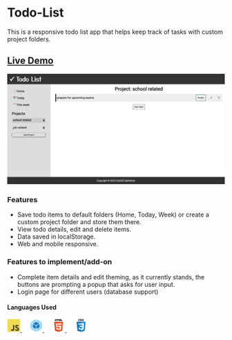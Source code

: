 # Todo-List

This is a responsive todo list app that helps keep track of tasks with custom project folders.

## [Live Demo](https://hzk2021.github.io/Todo-List/)

![Preview](./preview/example.png)

### Features

- Save todo items to default folders (Home, Today, Week) or create a custom project folder and store them there.
- View todo details, edit and delete items.
- Data saved in localStorage.
- Web and mobile responsive.

### Features to implement/add-on
- Complete item details and edit theming, as it currently stands, the buttons are prompting a popup that asks for user input.
- Login page for different users (database support)


#### Languages Used

<a href="https://developer.mozilla.org/en-US/docs/Web/JavaScript" target="_blank" rel="noreferrer"> <img src="https://raw.githubusercontent.com/devicons/devicon/master/icons/javascript/javascript-original.svg" alt="javascript" width="30" height="30"/> </a>  &emsp; <a href="https://webpack.js.org/" target="_blank" rel="noreferrer"> <img src="https://raw.githubusercontent.com/devicons/devicon/1119b9f84c0290e0f0b38982099a2bd027a48bf1/icons/webpack/webpack-original.svg" alt="webpack" width="30" height="30"/> </a>  &emsp; <a href="https://www.w3.org/html/" target="_blank" rel="noreferrer"> <img src="https://raw.githubusercontent.com/devicons/devicon/master/icons/html5/html5-original-wordmark.svg" alt="html5" width="30" height="30"/> </a>  &emsp;  <a href="https://www.w3schools.com/css/" target="_blank" rel="noreferrer"> <img src="https://raw.githubusercontent.com/devicons/devicon/master/icons/css3/css3-original-wordmark.svg" alt="css3" width="30" height="30"/> </a>
